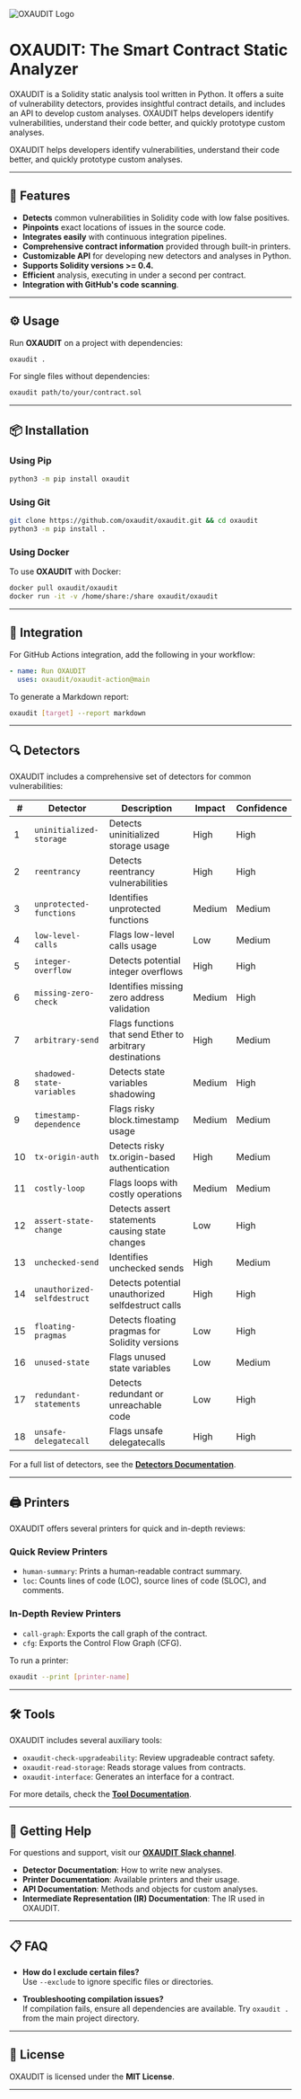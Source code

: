 


![OXAUDIT Logo](https://cdn.prod.website-files.com/670b2bd0fc4e2e91ce443ddd/670e5dc91b9df286f6674b15_RECTANGLE.png)

# OXAUDIT: The Smart Contract Static Analyzer
OXAUDIT is a Solidity static analysis tool written in Python. It offers a suite of vulnerability detectors, provides insightful contract details, and includes an API to develop custom analyses. OXAUDIT helps developers identify vulnerabilities, understand their code better, and quickly prototype custom analyses.
 
OXAUDIT helps developers identify vulnerabilities, understand their code better, and quickly prototype custom analyses.  
</p>

---

## 🌟 Features

- **Detects** common vulnerabilities in Solidity code with low false positives.
- **Pinpoints** exact locations of issues in the source code.
- **Integrates easily** with continuous integration pipelines.
- **Comprehensive contract information** provided through built-in printers.
- **Customizable API** for developing new detectors and analyses in Python.
- **Supports Solidity versions >= 0.4.**
- **Efficient** analysis, executing in under a second per contract.
- **Integration with GitHub's code scanning**.

---

## ⚙️ **Usage**

Run **OXAUDIT** on a project with dependencies:

```bash
oxaudit .
```

For single files without dependencies:

```bash
oxaudit path/to/your/contract.sol
```

---

## 📦 **Installation**

### Using Pip

```bash
python3 -m pip install oxaudit
```

### Using Git

```bash
git clone https://github.com/oxaudit/oxaudit.git && cd oxaudit
python3 -m pip install .
```

### Using Docker

To use **OXAUDIT** with Docker:

```bash
docker pull oxaudit/oxaudit
docker run -it -v /home/share:/share oxaudit/oxaudit
```

---

## 🔄 **Integration**

For GitHub Actions integration, add the following in your workflow:

```yaml
- name: Run OXAUDIT
  uses: oxaudit/oxaudit-action@main
```

To generate a Markdown report:

```bash
oxaudit [target] --report markdown
```

---

## 🔍 **Detectors**

OXAUDIT includes a comprehensive set of detectors for common vulnerabilities:

| #   | Detector                  | Description                                              | Impact  | Confidence |
|-----|----------------------------|----------------------------------------------------------|---------|------------|
| 1   | `uninitialized-storage`      | Detects uninitialized storage usage                      | High    | High       |
| 2   | `reentrancy`                 | Detects reentrancy vulnerabilities                       | High    | High       |
| 3   | `unprotected-functions`      | Identifies unprotected functions                         | Medium  | Medium     |
| 4   | `low-level-calls`            | Flags low-level calls usage                              | Low     | Medium     |
| 5   | `integer-overflow`           | Detects potential integer overflows                      | High    | High       |
| 6   | `missing-zero-check`         | Identifies missing zero address validation               | Medium  | High       |
| 7   | `arbitrary-send`             | Flags functions that send Ether to arbitrary destinations| High    | Medium     |
| 8   | `shadowed-state-variables`   | Detects state variables shadowing                        | Medium  | High       |
| 9   | `timestamp-dependence`       | Flags risky block.timestamp usage                        | Medium  | Medium     |
| 10  | `tx-origin-auth`             | Detects risky tx.origin-based authentication             | High    | Medium     |
| 11  | `costly-loop`                | Flags loops with costly operations                       | Medium  | Medium     |
| 12  | `assert-state-change`        | Detects assert statements causing state changes          | Low     | High       |
| 13  | `unchecked-send`             | Identifies unchecked sends                               | High    | Medium     |
| 14  | `unauthorized-selfdestruct`  | Detects potential unauthorized selfdestruct calls        | High    | High       |
| 15  | `floating-pragmas`           | Detects floating pragmas for Solidity versions           | Low     | High       |
| 16  | `unused-state`               | Flags unused state variables                             | Low     | Medium     |
| 17  | `redundant-statements`       | Detects redundant or unreachable code                    | Low     | High       |
| 18  | `unsafe-delegatecall`        | Flags unsafe delegatecalls                               | High    | High       |

For a full list of detectors, see the **[Detectors Documentation](#)**.

---

## 🖨️ **Printers**

OXAUDIT offers several printers for quick and in-depth reviews:

### Quick Review Printers

- `human-summary`: Prints a human-readable contract summary.
- `loc`: Counts lines of code (LOC), source lines of code (SLOC), and comments.

### In-Depth Review Printers

- `call-graph`: Exports the call graph of the contract.
- `cfg`: Exports the Control Flow Graph (CFG).

To run a printer:

```bash
oxaudit --print [printer-name]
```

---

## 🛠️ **Tools**

OXAUDIT includes several auxiliary tools:

- `oxaudit-check-upgradeability`: Review upgradeable contract safety.
- `oxaudit-read-storage`: Reads storage values from contracts.
- `oxaudit-interface`: Generates an interface for a contract.

For more details, check the **[Tool Documentation](#)**.

---

## 💬 **Getting Help**

For questions and support, visit our **[OXAUDIT Slack channel](#)**.

- **Detector Documentation**: How to write new analyses.
- **Printer Documentation**: Available printers and their usage.
- **API Documentation**: Methods and objects for custom analyses.
- **Intermediate Representation (IR) Documentation**: The IR used in OXAUDIT.

---

## 📋 **FAQ**

- **How do I exclude certain files?**  
  Use `--exclude` to ignore specific files or directories.

- **Troubleshooting compilation issues?**  
  If compilation fails, ensure all dependencies are available. Try `oxaudit .` from the main project directory.

---

## 📜 License

OXAUDIT is licensed under the **MIT License**.

---

